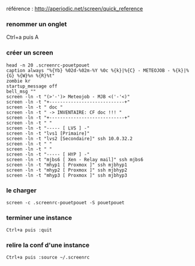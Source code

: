 référence : http://aperiodic.net/screen/quick_reference
### renommer un onglet

Ctrl+a puis A 

### créer un screen 

```
head -n 20 .screenrc-pouetpouet 
caption always "%{Yb} %02d-%02m-%Y %0c %{k}|%{C} - METEOJOB - %{k}|%{G} %{W}%n %{R}%t"
zombie kr
startup_message off
bell_msg ""
screen -ln -t "(>'-')> Meteojob - MJB <('-'<)"
screen -ln -t "+----------------------------+"
screen -ln -t " doc "
screen -ln -t " -> INVENTAIRE: CF doc !!! "
screen -ln -t "+----------------------------+"
screen -ln -t " "
screen -ln -t "----- [ LVS ] -"
screen -ln -t "lvs1 [Primaire]"
screen -ln -t "lvs2 [Secondaire]" ssh 10.0.32.2
screen -ln -t " "
screen -ln -t " "
screen -ln -t "----- [ HYP ] -"
screen -ln -t "mjbs6 [ Xen - Relay mail]" ssh mjbs6
screen -ln -t "mhyp1 [ Proxmox ]" ssh mjbhyp1
screen -ln -t "mhyp2 [ Proxmox ]" ssh mjbhyp2
screen -ln -t "mhyp3 [ Proxmox ]" ssh mjbhyp3
``` 
### le charger 

`screen -c .screenrc-pouetpouet -S pouetpouet`

### terminer une instance 

`Ctrl+a puis :quit`

### relire la conf d'une instance 

`Ctrl+a puis :source ~/.screenrc`
